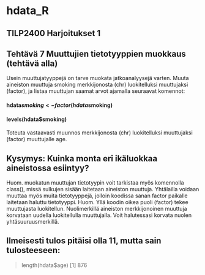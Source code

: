 # hdata_R
## TILP2400 Harjoitukset 1
## Tehtävä 7 Muuttujien tietotyyppien muokkaus (tehtävä alla)
Usein muuttujatyyppejä on tarve muokata jatkoanalyysejä varten. Muuta aineiston muuttuja
smoking merkkijonosta (chr) luokitelluksi muuttujaksi (factor), ja listaa muuttujan saamat
arvot ajamalla seuraavat komennot:
#### hdata$smoking <- factor(hdata$smoking)
#### levels(hdata$smoking)
Toteuta vastaavasti muunnos merkkijonosta (chr) luokitelluksi muuttujaksi (factor) muuttujalle age.

## Kysymys: Kuinka monta eri ikäluokkaa aineistossa esiintyy?

Huom. muokatun muuttujan tietotyypin voit tarkistaa myös komennolla class(), missä sulkujen
sisään laitetaan aineiston muuttuja. Yhtälailla voidaan muuttaa myös muita tietotyyppejä,
jolloin koodissa sanan factor paikalle laitetaan haluttu tietotyyppi.
Huom. Yllä koodin oikea puoli (factor) tekee muuttujasta luokitellun. Nuolimerkillä aineiston
merkkijonoinen muuttuja korvataan uudella luokitellulla muuttujalla. Voit halutessasi korvata
nuolen yhtäsuuruusmerkillä.

## Ilmeisesti tulos pitäisi olla 11, mutta sain tulosteeseen:
> length(hdata$age)
[1] 876
